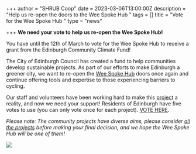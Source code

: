 +++
author = "SHRUB Coop"
date = 2023-03-06T13:00:00Z
description = "Help us re-open the doors to the Wee Spoke Hub "
tags = []
title = "Vote for the Wee Spoke Hub "
type = "news"

+++
**We need your vote to help us re-open the Wee Spoke Hub!**

You have until the 12th of March to vote for the Wee Spoke Hub to receive a grant from the Edinburgh Community Climate Fund!

The City of Edinburgh Council has created a fund to help communities develop sustainable projects. As part of our efforts to make Edinburgh a greener city, we want to re-open the [Wee Spoke Hub](https://www.shrubcoop.org/working-groups/wee-spoke-hub/) doors once again and continue offering tools and expertise to those experiencing barriers to cycling.

Our staff and volunteers have been working hard to make this [project](https://yourvoice.edinburgh.gov.uk/budgets/1/investments/53) a reality, and now we need your support! Residents of Edinburgh have five votes to use (you can only vote once for each project). [VOTE HERE](https://yourvoice.edinburgh.gov.uk/budgets/1#phase-3-public-vote).

_Please note: The community projects have diverse aims, please consider_ [_all the projects_](https://yourvoice.edinburgh.gov.uk/budgets/1/investments) _before making your final decision, and we hope the Wee Spoke Hub will be one of them!_

  
![](https://res.cloudinary.com/shrub-co-op/image/upload/v1678112797/shrubcoop.org/media/IMG_9247_2_dtrwpw.jpg)